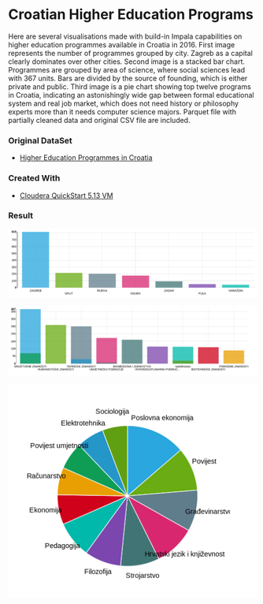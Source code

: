 
Croatian Higher Education Programs
===================================================

Here are several visualisations made with build-in Impala capabilities on higher education programmes available in Croatia in 2016.
First image represents the number of programmes grouped by city. Zagreb as a capital clearly dominates over other cities.
Second image is a stacked bar chart. Programmes are grouped by area of science, where social sciences lead with 367 units. Bars are divided by the source of founding, which is either private and public.
Third image is a pie chart showing top twelve programs in Croatia, indicating an astonishingly wide gap between formal educational system and real job market, which does not need history or philosophy experts more than it needs computer science majors. 
Parquet file with partially cleaned data and original CSV file are included.


### Original DataSet

* [Higher Education Programmes in Croatia](https://data.gov.hr/dataset/studijski-programi-visokih-ucilista)


### Created With

* [Cloudera QuickStart 5.13 VM](https://www.cloudera.com/documentation/enterprise/5-13-x/topics/cloudera_quickstart_vm.html)


### Result

![Higher Education Programmes - Number of Programmes per City - Matko Soric](https://github.com/matkosoric/Data-Visualizations/blob/master/Impala/CroatianHigherEducationPrograms/1.programs_by_city.png?raw=true "Number of Programmes per City - Matko Soric")

![Higher Education Programmes - Private and Public per field - Matko Soric](https://github.com/matkosoric/Data-Visualizations/blob/master/Impala/CroatianHigherEducationPrograms/2.private_and_public_programs_by_field.png?raw=true "Private and Public per field - Matko Soric")

![Higher Education Programmes - Top 12 Programmes - Matko Soric](https://github.com/matkosoric/Data-Visualizations/blob/master/Impala/CroatianHigherEducationPrograms/3.top_12_programs.png?raw=true "Top 12 Programmes - Matko Soric")
      
    